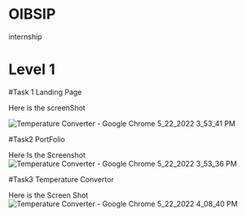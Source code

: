 # OIBSIP
internship
# Level 1

#Task 1
Landing Page

Here is the screenShot

![Temperature Converter - Google Chrome 5_22_2022 3_53_41 PM](https://user-images.githubusercontent.com/85946153/169691097-85c46165-7fd9-4885-9ef1-54354ae8dea9.png)

#Task2
PortFolio

Here Is the Screenshot
![Temperature Converter - Google Chrome 5_22_2022 3_53_36 PM](https://user-images.githubusercontent.com/85946153/169691113-4ddf74ec-7ed1-41a5-ba2c-c7d85bcdc38e.png)


#Task3
Temperature Convertor

Here is the Screen Shot
![Temperature Converter - Google Chrome 5_22_2022 4_08_40 PM](https://user-images.githubusercontent.com/85946153/169691263-7352bf9d-5d0c-4e69-8897-ad8f2ccfcdfb.png)
